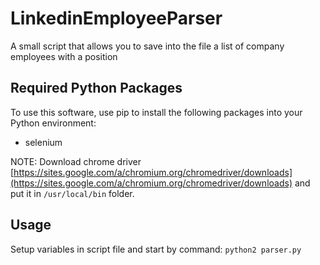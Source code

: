 # LinkedinEmployeeParser
A small script that allows you to save into the file a list of company employees with a position

## Required Python Packages
To use this software, use pip to install the following packages into your Python environment:

* selenium

NOTE: Download chrome driver [https://sites.google.com/a/chromium.org/chromedriver/downloads](https://sites.google.com/a/chromium.org/chromedriver/downloads) and put it in `/usr/local/bin` folder.

## Usage
Setup variables in script file and start by command:
`python2 parser.py`
